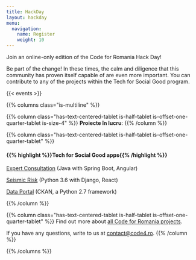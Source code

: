 ```yaml
---
title: HackDay
layout: hackday
menu:
  navigation:
    name: Register
    weight: 10
---
```


Join an online-only edition of the Code for Romania Hack Day!

Be part of the change! In these times, the calm and diligence that this community has proven itself capable of are even more important. You can contribute to any of the projects within the Tech for Social Good program.

{{< events >}}

{{% columns class="is-multiline" %}}

{{% column class="has-text-centered-tablet is-half-tablet is-offset-one-quarter-tablet is-size-4" %}}
**Proiecte în lucru**:
{{% /column %}}


{{% column class="has-text-centered-tablet is-half-tablet is-offset-one-quarter-tablet" %}}
#### {{% highlight %}}Tech for Social Good apps{{% /highlight %}}

[Expert Consultation](https://github.com/orgs/code4romania/projects/15) (Java with Spring Boot, Angular)

[Seismic Risk](https://github.com/orgs/code4romania/projects/16) (Python 3.6 with Django, React)

[Data Portal](https://github.com/code4romania/ckanext-dataportaltheme/) (CKAN, a Python 2.7 framework)

{{% /column %}}

{{% column class="has-text-centered-tablet is-half-tablet is-offset-one-quarter-tablet" %}}
Find out more about [all Code for Romania projects](https://bit.ly/2SREoGf).

If you have any questions, write to us at [contact@code4.ro](mailto:contact@code4.ro).
{{% /column %}}

{{% /columns %}}
